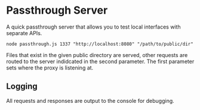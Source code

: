 # Passthrough Server
A quick passthrough server that allows you to test local interfaces with separate APIs.

```
node passthrough.js 1337 "http://localhost:8080" "/path/to/public/dir"
```

Files that exist in the given public directory are served, other requests are routed to the server indidcated in the second parameter.  The first parameter sets where the proxy is listening at.

## Logging
All requests and responses are output to the console for debugging.